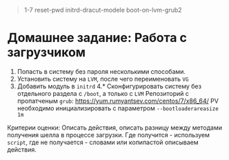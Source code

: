 > 1-7 reset-pwd initrd-dracut-modele boot-on-lvm-grub2

# Домашнее задание: Работа с загрузчиком
1. Попасть в систему без пароля несколькими способами.
2. Установить систему на `LVM`, после чего переименовать `VG`
3. Добавить модуль в `initrd`
4.* Сконфигурировать систему без отдельного раздела с `/boot`, а только с `LVM`
Репозиторий с пропатченым `grub`: https://yum.rumyantsev.com/centos/7/x86_64/
PV необходимо инициализировать с параметром `--bootloaderareasize 1m`

Критерии оценки: Описать действия, описать разницу между методами получения шелла в процессе загрузки.
Где получится - используем `script`, где не получается - словами или копипастой описываем действия.
